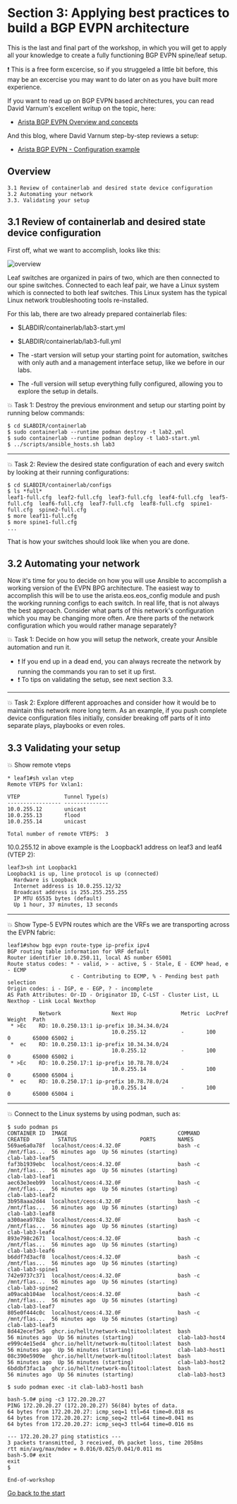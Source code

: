 # Section 3: Applying best practices to build a BGP EVPN architecture
This is the last and final part of the workshop, in which you will get to apply all your knowledge to create a fully functioning BGP EVPN spine/leaf setup.

:exclamation: This is a free form excercise, so if you struggeled a little bit before, this may be an excercise you may want to do later on as you have built more experience.

If you want to read up on BGP EVPN based architectures, you can read David Varnum's excellent writup on the topic, here:
* [Arista BGP EVPN Overview and concepts](https://overlaid.net/2018/08/27/arista-bgp-evpn-overview-and-concepts/)

And this blog, where David Varnum step-by-step reviews a setup:
* [Arista BGP EVPN - Configuration example](https://overlaid.net/2019/01/27/arista-bgp-evpn-configuration-example/)

## Overview
```
3.1 Review of containerlab and desired state device configuration
3.2 Automating your network
3.3. Validating your setup
```

## 3.1 Review of containerlab and desired state device configuration
First off, what we want to accomplish, looks like this:

![overview](overview-evpn-bgp.png)

Leaf switches are organized in pairs of two, which are then connected to our spine switches. Connected to each leaf pair, we have a Linux system which is connected to both leaf switches. This Linux system has the typical Linux network troubleshooting tools re-installed.

For this lab, there are two already prepared containerlab files:
* $LABDIR/containerlab/lab3-start.yml
* $LABDIR/containerlab/lab3-full.yml

* The -start version will setup your starting point for automation, switches with only auth and a management interface setup, like we before in our labs.
* The -full version will setup everything fully configured, allowing you to explore the setup in details.

:boom: Task 1: Destroy the previous environment and setup our starting point by running below commands:
```
$ cd $LABDIR/containerlab
$ sudo containerlab --runtime podman destroy -t lab2.yml
$ sudo containerlab --runtime podman deploy -t lab3-start.yml
$ ../scripts/ansible_hosts.sh lab3
```

---

:boom: Task 2: Review the desired state configuration of each and every switch by looking at their running configurations:
```
$ cd $LABDIR/containerlab/configs
$ ls *full*
leaf1-full.cfg	leaf2-full.cfg	leaf3-full.cfg	leaf4-full.cfg	leaf5-full.cfg	leaf6-full.cfg	leaf7-full.cfg	leaf8-full.cfg	spine1-full.cfg  spine2-full.cfg
$ more leaf11-full.cfg
$ more spine1-full.cfg
...
```

That is how your switches should look like when you are done.

## 3.2 Automating your network
Now it's time for you to decide on how you will use Ansible to accomplish a working version of the EVPN BPG architecture. The easiest way to accomplish this will be to use the arista.eos.eos_config module and push the working running configs to each switch. In real life, that is not always the best approach. Consider what parts of this network's configuration which you may be changing more often. Are there parts of the network configuration which you would rather manage separately? 

:boom: Task 1: Decide on how you will setup the network, create your Ansible automation and run it.
* :exclamation: If you end up in a dead end, you can always recreate the network by running the commands you ran to set it up first.
* :exclamation: To tips on validating the setup, see next section 3.3.

---

:boom: Task 2: Explore different approaches and consider how it would be to maintain this network more long term. As an example, if you push complete device configuration files initially, consider breaking off parts of it into separate plays, playbooks or even roles.  

## 3.3 Validating your setup

:boom: Show remote vteps

```
* leaf1#sh vxlan vtep
Remote VTEPS for Vxlan1:

VTEP              Tunnel Type(s)
----------------- --------------
10.0.255.12       unicast       
10.0.255.13       flood         
10.0.255.14       unicast       

Total number of remote VTEPS:  3
```

10.0.255.12 in above example is the Loopback1 address on leaf3 and leaf4 (VTEP 2):
```
leaf3>sh int Loopback1
Loopback1 is up, line protocol is up (connected)
  Hardware is Loopback
  Internet address is 10.0.255.12/32
  Broadcast address is 255.255.255.255
  IP MTU 65535 bytes (default)
  Up 1 hour, 37 minutes, 13 seconds
```

---

:boom: Show Type-5 EVPN routes which are the VRFs we are transporting across the EVPN fabric:
```
leaf1#show bgp evpn route-type ip-prefix ipv4
BGP routing table information for VRF default
Router identifier 10.0.250.11, local AS number 65001
Route status codes: * - valid, > - active, S - Stale, E - ECMP head, e - ECMP
                    c - Contributing to ECMP, % - Pending best path selection
Origin codes: i - IGP, e - EGP, ? - incomplete
AS Path Attributes: Or-ID - Originator ID, C-LST - Cluster List, LL Nexthop - Link Local Nexthop

          Network                Next Hop              Metric  LocPref Weight  Path
 * >Ec    RD: 10.0.250.13:1 ip-prefix 10.34.34.0/24
                                 10.0.255.12           -       100     0       65000 65002 i
 *  ec    RD: 10.0.250.13:1 ip-prefix 10.34.34.0/24
                                 10.0.255.12           -       100     0       65000 65002 i
 * >Ec    RD: 10.0.250.17:1 ip-prefix 10.78.78.0/24
                                 10.0.255.14           -       100     0       65000 65004 i
 *  ec    RD: 10.0.250.17:1 ip-prefix 10.78.78.0/24
                                 10.0.255.14           -       100     0       65000 65004 i
``` 

---

:boom: Connect to the Linux systems by using podman, such as:
```
$ sudo podman ps
CONTAINER ID  IMAGE                                   COMMAND               CREATED         STATUS                    PORTS       NAMES
569ae6a0a78f  localhost/ceos:4.32.0F                  bash -c /mnt/flas...  56 minutes ago  Up 56 minutes (starting)              clab-lab3-leaf5
faf3b1939ebc  localhost/ceos:4.32.0F                  bash -c /mnt/flas...  56 minutes ago  Up 56 minutes (starting)              clab-lab3-leaf1
aec63e3eeb99  localhost/ceos:4.32.0F                  bash -c /mnt/flas...  56 minutes ago  Up 56 minutes (starting)              clab-lab3-leaf2
3b958aaa2d44  localhost/ceos:4.32.0F                  bash -c /mnt/flas...  56 minutes ago  Up 56 minutes (starting)              clab-lab3-leaf8
a300aea9782e  localhost/ceos:4.32.0F                  bash -c /mnt/flas...  56 minutes ago  Up 56 minutes (starting)              clab-lab3-leaf4
893e798c2671  localhost/ceos:4.32.0F                  bash -c /mnt/flas...  56 minutes ago  Up 56 minutes (starting)              clab-lab3-leaf6
b6ddf7d3acf8  localhost/ceos:4.32.0F                  bash -c /mnt/flas...  56 minutes ago  Up 56 minutes (starting)              clab-lab3-spine1
742e9737c371  localhost/ceos:4.32.0F                  bash -c /mnt/flas...  56 minutes ago  Up 56 minutes (starting)              clab-lab3-spine2
a09acab104ae  localhost/ceos:4.32.0F                  bash -c /mnt/flas...  56 minutes ago  Up 56 minutes (starting)              clab-lab3-leaf7
805e0f444c0c  localhost/ceos:4.32.0F                  bash -c /mnt/flas...  56 minutes ago  Up 56 minutes (starting)              clab-lab3-leaf3
8d442ecef3e5  ghcr.io/hellt/network-multitool:latest  bash                  56 minutes ago  Up 56 minutes (starting)              clab-lab3-host4
e999c4e15ed4  ghcr.io/hellt/network-multitool:latest  bash                  56 minutes ago  Up 56 minutes (starting)              clab-lab3-host1
08c390e5909e  ghcr.io/hellt/network-multitool:latest  bash                  56 minutes ago  Up 56 minutes (starting)              clab-lab3-host2
6bddbf3fac1a  ghcr.io/hellt/network-multitool:latest  bash                  56 minutes ago  Up 56 minutes (starting)              clab-lab3-host3

$ sudo podman exec -it clab-lab3-host1 bash

bash-5.0# ping -c3 172.20.20.27
PING 172.20.20.27 (172.20.20.27) 56(84) bytes of data.
64 bytes from 172.20.20.27: icmp_seq=1 ttl=64 time=0.018 ms
64 bytes from 172.20.20.27: icmp_seq=2 ttl=64 time=0.041 ms
64 bytes from 172.20.20.27: icmp_seq=3 ttl=64 time=0.016 ms

--- 172.20.20.27 ping statistics ---
3 packets transmitted, 3 received, 0% packet loss, time 2058ms
rtt min/avg/max/mdev = 0.016/0.025/0.041/0.011 ms
bash-5.0# exit
exit
$
```

```
End-of-workshop
```
[Go back to the start](../../README.md)

